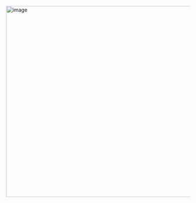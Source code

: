 <img width="524" alt="image" src="https://github.com/user-attachments/assets/c7d0501e-4403-436b-8595-e8a7b1d3009e">
